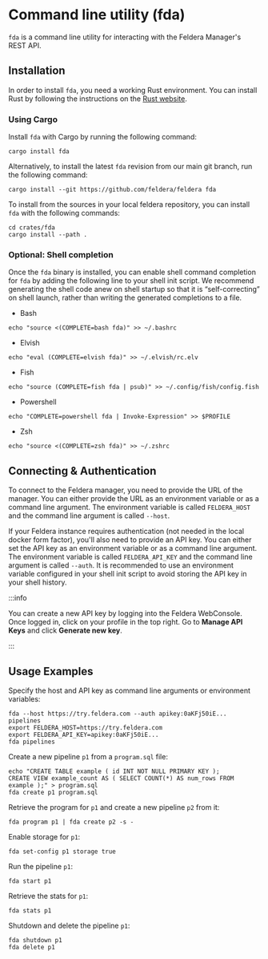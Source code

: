# Command line utility (fda)

`fda` is a command line utility for interacting with the Feldera Manager's REST API.

## Installation

In order to install `fda`, you need a working Rust environment. You can install Rust by following the instructions on
the [Rust website](https://www.rust-lang.org/tools/install).

### Using Cargo

Install `fda` with Cargo by running the following command:

```commandline
cargo install fda
```

Alternatively, to install the latest `fda` revision from our main git branch, run the following command:

```commandline
cargo install --git https://github.com/feldera/feldera fda
```

To install from the sources in your local feldera repository, you can install `fda` with the
following commands:

```commandline
cd crates/fda
cargo install --path .
```

### Optional: Shell completion

Once the `fda` binary is installed, you can enable shell command completion for `fda`
by adding the following line to your shell init script. We recommend generating the
shell code anew on shell startup so that it is “self-correcting” on shell launch,
rather than writing the generated completions to a file.

* Bash

```commandline
echo "source <(COMPLETE=bash fda)" >> ~/.bashrc
```

* Elvish

```commandline
echo "eval (COMPLETE=elvish fda)" >> ~/.elvish/rc.elv
```

* Fish

```commandline
echo "source (COMPLETE=fish fda | psub)" >> ~/.config/fish/config.fish
```

* Powershell

```commandline
echo "COMPLETE=powershell fda | Invoke-Expression" >> $PROFILE
```

* Zsh

```commandline
echo "source <(COMPLETE=zsh fda)" >> ~/.zshrc
```

## Connecting & Authentication

To connect to the Feldera manager, you need to provide the URL of the manager. You can either provide the URL as an
environment variable or as a command line argument. The environment variable is called `FELDERA_HOST` and the
command line argument is called `--host`.

If your Feldera instance requires authentication (not needed in the local docker form factor), you'll also need to 
provide an API key. You can either set the API key as an environment variable or as a command line argument.
The environment variable is called `FELDERA_API_KEY` and the command line argument is called `--auth`.
It is recommended to use an environment variable configured in your shell init script to avoid storing the API
key in your shell history.

:::info

You can create a new API key by logging into the Feldera WebConsole. Once logged in, click on your profile in the top
right. Go to **Manage API Keys** and click **Generate new key**.

:::

## Usage Examples

Specify the host and API key as command line arguments or environment variables:

```commandline
fda --host https://try.feldera.com --auth apikey:0aKFj50iE... pipelines
export FELDERA_HOST=https://try.feldera.com
export FELDERA_API_KEY=apikey:0aKFj50iE...
fda pipelines
```

Create a new pipeline `p1` from a `program.sql` file:
```commandline
echo "CREATE TABLE example ( id INT NOT NULL PRIMARY KEY );
CREATE VIEW example_count AS ( SELECT COUNT(*) AS num_rows FROM example );" > program.sql
fda create p1 program.sql
```

Retrieve the program for `p1` and create a new pipeline `p2` from it:
```commandline
fda program p1 | fda create p2 -s -
```

Enable storage for `p1`:
```commandline
fda set-config p1 storage true
```

Run the pipeline `p1`:
```commandline
fda start p1
```

Retrieve the stats for `p1`:
```commandline
fda stats p1
```

Shutdown and delete the pipeline `p1`:
```commandline
fda shutdown p1
fda delete p1
```
